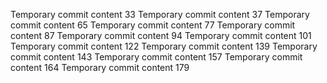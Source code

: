 Temporary commit content 33
Temporary commit content 37
Temporary commit content 65
Temporary commit content 77
Temporary commit content 87
Temporary commit content 94
Temporary commit content 101
Temporary commit content 122
Temporary commit content 139
Temporary commit content 143
Temporary commit content 157
Temporary commit content 164
Temporary commit content 179
